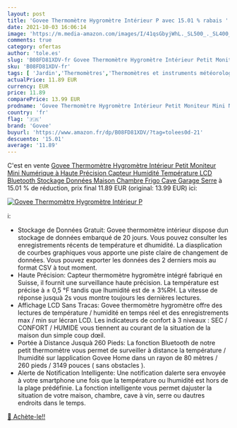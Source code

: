 ```yaml
---
layout: post
title: 'Govee Thermomètre Hygromètre Intérieur P avec 15.01 % rabais '
date: 2021-10-03 16:06:14
image: 'https://m.media-amazon.com/images/I/41qsGbyjWhL._SL500_._SL400_.jpg'
comments: true
category: ofertas
author: 'tole.es'
slug: 'B08FD81XDV-fr Govee Thermomètre Hygromètre Intérieur Petit Moniteur Mini...'
sku: 'B08FD81XDV-fr'
tags: [ 'Jardin','Thermomètres','Thermomètres et instruments météorologiques','govee', ]
actualPrice: 11.89 EUR
currency: EUR
price: 11.89
comparePrice: 13.99 EUR
prodname: 'Govee Thermomètre Hygromètre Intérieur Petit Moniteur Mini Numérique à Haute Précision Capteur Humidité Température  LCD Bluetooth Stockage Données Maison Chambre Frigo Cave Garage Serre'
country: 'fr'
flag: '🇫🇷'
brand: 'Govee'
buyurl: 'https://www.amazon.fr/dp/B08FD81XDV/?tag=tolees0d-21'
descuento: '15.01'
average: '11.89'
---
```


C'est en vente [Govee Thermomètre Hygromètre Intérieur Petit Moniteur Mini Numérique à Haute Précision Capteur Humidité Température  LCD Bluetooth Stockage Données Maison Chambre Frigo Cave Garage Serre](https://www.amazon.fr/dp/B08FD81XDV/?tag=tolees0d-21)  à  15.01 % de réduction, prix final  11.89 EUR (original: 13.99 EUR) ici:

[![Govee Thermomètre Hygromètre Intérieur P](https://m.media-amazon.com/images/I/41qsGbyjWhL._SL500_._SL400_.jpg)](https://www.amazon.fr/dp/B08FD81XDV/?tag=tolees0d-21)

ℹ️:

- Stockage de Données Gratuit: Govee thermomètre intérieur dispose dun stockage de données embarqué de 20 jours. Vous pouvez consulter les enregistrements récents de température et dhumidité. La diasplication de courbes graphiques vous apporte une piste claire de changement de données. Vous pouvez exporter les données des 2 derniers mois au format CSV à tout moment.
- Haute Précision: Capteur thermomètre hygromètre intégré fabriqué en Suisse, il fournit une surveillance haute précision. La température est précise à ± 0,5 °F tandis que lhumidité est de ± 3%RH. La vitesse de réponse jusquà 2s vous montre toujours les dernières lectures.
- Affichage LCD Sans Tracas: Govee thermomètre hygromètre offre des lectures de température / humidité en temps réel et des enregistrements max / min sur lécran LCD. Les indicateurs de confort à 3 niveaux : SEC / CONFORT / HUMIDE vous tiennent au courant de la situation de la maison dun simple coup dœil.
- Portée à Distance Jusquà 260 Pieds: La fonction Bluetooth de notre petit thermomètre vous permet de surveiller à distance la température / lhumidité sur lapplication Govee Home dans un rayon de 80 mètres / 260 pieds / 3149 pouces ( sans obstacles ).
- Alerte de Notification Intelligente: Une notification dalerte sera envoyée à votre smartphone une fois que la température ou lhumidité est hors de la plage prédéfinie. La fonction intelligente vous permet dajuster la situation de votre maison, chambre, cave à vin, serre ou dautres endroits dans le temps.

[🛒 Achète-le!!](https://www.amazon.fr/dp/B08FD81XDV/?tag=tolees0d-21)
